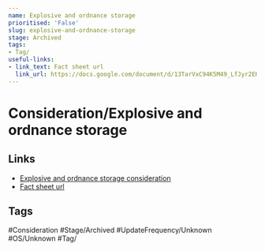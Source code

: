 ```yaml
---
name: Explosive and ordnance storage
prioritised: 'False'
slug: explosive-and-ordnance-storage
stage: Archived
tags:
- Tag/
useful-links:
- link_text: Fact sheet url
  link_url: https://docs.google.com/document/d/13TarVxC94K5M49_LfJyr2EHW9rZT0_cPsJ_u8fVWNrw/edit#heading=h.lb9do641w06g
---
```


# Consideration/Explosive and ordnance storage



## Links

* [Explosive and ordnance storage consideration](https://design.planning.data.gov.uk/planning-consideration/explosive-and-ordnance-storage)
* [Fact sheet url](https://docs.google.com/document/d/13TarVxC94K5M49_LfJyr2EHW9rZT0_cPsJ_u8fVWNrw/edit#heading=h.lb9do641w06g)

## Tags

#Consideration #Stage/Archived #UpdateFrequency/Unknown #OS/Unknown #Tag/